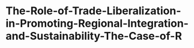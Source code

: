 # The-Role-of-Trade-Liberalization-in-Promoting-Regional-Integration-and-Sustainability-The-Case-of-R